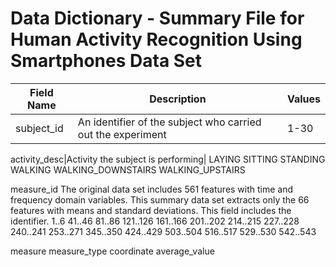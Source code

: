 # Data Dictionary - Summary File for Human Activity Recognition Using Smartphones Data Set 


Field Name | Description | Values
-----------|-------------|--------
subject_id |An identifier of the subject who carried out the experiment|1-30  

activity_desc|Activity the subject is performing| LAYING
    SITTING
    STANDING
    WALKING
    WALKING_DOWNSTAIRS
    WALKING_UPSTAIRS


measure_id
  The original data set includes 561 features with time and frequency domain variables. This summary data set extracts only the 66 features with means and standard deviations. This field includes the identifier.
    1..6       41..46   81..86   121..126  161..166  201..202  214..215  227..228 240..241  253..271
    345..350  424..429 503..504  516..517  529..530  542..543



measure
measure_type
coordinate
average_value
